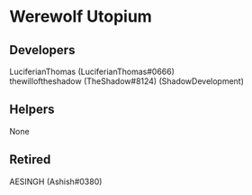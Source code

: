 # Werewolf Utopium

## Developers
LuciferianThomas (LuciferianThomas#0666)   
thewilloftheshadow (TheShadow#8124) (ShadowDevelopment)

## Helpers
None

## Retired
AESINGH (Ashish#0380) 